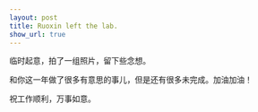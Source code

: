 ```yaml
---
layout: post
title: Ruoxin left the lab.
show_url: true
---
```


临时起意，拍了一组照片，留下些念想。

和你这一年做了很多有意思的事儿，但是还有很多未完成。加油加油！

祝工作顺利，万事如意。